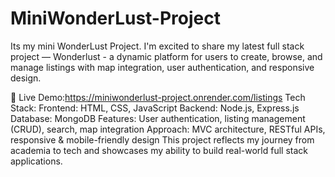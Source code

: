 # MiniWonderLust-Project
Its my mini WonderLust Project.
I'm excited to share my latest full stack project — Wonderlust - a dynamic platform for users to create, browse, and manage listings with map integration, user authentication, and responsive design.

🔗 Live Demo:https://miniwonderlust-project.onrender.com/listings
Tech Stack:
Frontend: HTML, CSS, JavaScript
Backend: Node.js, Express.js
Database: MongoDB
Features: User authentication, listing management (CRUD), search, map integration
Approach: MVC architecture, RESTful APIs, responsive & mobile-friendly design
This project reflects my journey from academia to tech and showcases my ability to build real-world full stack applications.
